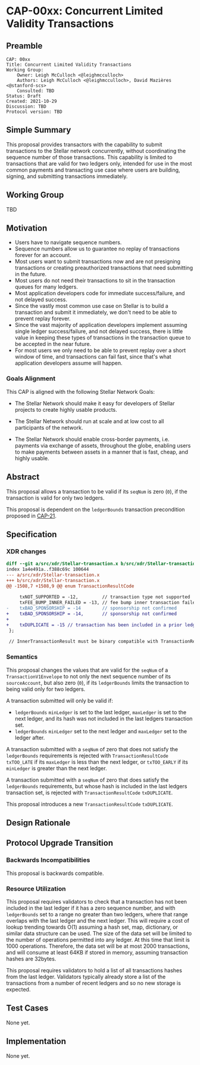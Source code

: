 # CAP-00xx: Concurrent Limited Validity Transactions

## Preamble

```text
CAP: 00xx
Title: Concurrent Limited Validity Transactions
Working Group:
    Owner: Leigh McCulloch <@leighmcculloch>
    Authors: Leigh McCulloch <@leighmcculloch>, David Mazières <@stanford-scs>
    Consulted: TBD
Status: Draft
Created: 2021-10-29
Discussion: TBD
Protocol version: TBD
```

## Simple Summary

This proposal provides transactors with the capability to submit transactions
to the Stellar network concurrently, without coordinating the sequence number
of those transactions. This capability is limited to transactions that are
valid for two ledgers only, intended for use in the most common payments and
transacting use case where users are building, signing, and submitting
transactions immediately.

## Working Group

TBD

## Motivation

- Users have to navigate sequence numbers.
- Sequence numbers allow us to guarantee no replay of transactions forever for an account.
- Most users want to submit transactions now and are not presigning transactions or creating preauthorized transactions that need submitting in the future.
- Most users do not need their transactions to sit in the transaction queues for many ledgers.
- Most application developers code for immediate success/failure, and not delayed success.
- Since the vastly most common use case on Stellar is to build a transaction and submit it immediately, we don't need to be able to prevent replay forever.
- Since the vast majority of application developers implement assuming single ledger success/failure, and not delayed success, there is little value in keeping these types of transactions in the transaction queue to be accepted in the near future.
- For most users we only need to be able to prevent replay over a short window of time, and transactions can fail fast, since that's what application developers assume will happen.

### Goals Alignment

This CAP is aligned with the following Stellar Network Goals:

- The Stellar Network should make it easy for developers of Stellar projects to
create highly usable products.

- The Stellar Network should run at scale and at low cost to all participants of
the network.

- The Stellar Network should enable cross-border payments, i.e. payments via 
exchange of assets, throughout the globe, enabling users to make payments between 
assets in a manner that is fast, cheap, and highly usable.

## Abstract

This proposal allows a transaction to be valid if its `seqNum` is zero (`0`), if
the transaction is valid for only two ledgers.

This proposal is dependent on the `ledgerBounds` transaction precondition
proposed in [CAP-21].

## Specification

### XDR changes

```diff mddiffcheck.base=74498070b99a7fb1d18b78d104f95d797b4f4c2c
diff --git a/src/xdr/Stellar-transaction.x b/src/xdr/Stellar-transaction.x
index 1a4e491a..f388c69c 100644
--- a/src/xdr/Stellar-transaction.x
+++ b/src/xdr/Stellar-transaction.x
@@ -1508,7 +1508,9 @@ enum TransactionResultCode
 
     txNOT_SUPPORTED = -12,         // transaction type not supported
     txFEE_BUMP_INNER_FAILED = -13, // fee bump inner transaction failed
-    txBAD_SPONSORSHIP = -14        // sponsorship not confirmed
+    txBAD_SPONSORSHIP = -14,       // sponsorship not confirmed
+
+    txDUPLICATE = -15 // transaction has been included in a prior ledger
 };
 
 // InnerTransactionResult must be binary compatible with TransactionResult

```

### Semantics

This proposal changes the values that are valid for the `seqNum` of a
`TransactionV1Envelope` to not only the next sequence number of its
`sourceAccount`, but also zero (`0`), if its `ledgerBounds` limits
the transaction to being valid only for two ledgers.

A transaction submitted will only be valid if:
- `ledgerBounds` `minLedger` is set to the last ledger, `maxLedger` is set to the next ledger, and its hash was not included in the last ledgers transaction set.
- `ledgerBounds` `minLedger` set to the next ledger and `maxLedger` set to the ledger after.

A transaction submitted with a `seqNum` of zero that does not satisfy
the `ledgerBounds` requirements is rejected with
`TransactionResultCode` `txTOO_LATE` if its `maxLedger` is less than
the next ledger, or `txTOO_EARLY` if its `minLedger` is greater than
the next ledger.

A transaction submitted with a `seqNum` of zero that does satisfy the `ledgerBounds` requirements, but whose hash is included in the last ledgers transaction set, is rejected with `TransactionResultCode` `txDUPLICATE`.

This proposal introduces a new `TransactionResultCode` `txDUPLICATE`.

## Design Rationale



## Protocol Upgrade Transition

### Backwards Incompatibilities

This proposal is backwards compatible.

### Resource Utilization

This proposal requires validators to check that a transaction has not been
included in the last ledger if it has a zero sequence number, and with
`ledgerBounds` set to a range no greater than two ledgers, where that range
overlaps with the last ledger and the next ledger. This will require a cost of
lookup trending towards O(1) assuming a hash set, map, dictionary, or similar
data structure can be used. The size of the data set will be limited to the
number of operations permitted into any ledger. At this time that limit is
1000 operations. Therefore, the data set will be at most 2000 transactions,
and will consume at least 64KB if stored in memory, assuming transaction
hashes are 32bytes.

This proposal requires validators to hold a list of all transactions hashes
from the last ledger. Validators typically already store a list of the
transactions from a number of recent ledgers and so no new storage is
expected.

## Test Cases

None yet.

## Implementation

None yet.

[CAP-21]: https://stellar.org/protocol/cap-21
